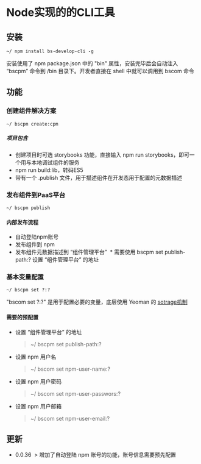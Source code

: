 
# Node实现的的CLI工具

## 安装
```
~/ npm install bs-develop-cli -g
```
安装使用了 npm package.json 中的 "bin" 属性，安装完毕后会自动注入 “bscpm” 命令到 /bin 目录下。开发者直接在 shell 中就可以调用到 bscom 命令

## 功能
### 创建组件解决方案
```
~/ bscpm create:cpm
```

##### 项目包含
* 创建项目时可选 storybooks 功能，直接输入 npm run storybooks，即可一个用与本地调试组件的服务
* npm run build:lib，转码ES5
* 带有一个 .publish 文件，用于描述组件在开发态用于配置的元数据描述


### 发布组件到PaaS平台
```
~/ bscpm publish
```
#### 内部发布流程
* 自动登陆npm账号
* 发布组件到 npm
* 发布组件元数据描述到 “组件管理平台”
  * 需要使用 bscpm set publish-path:? 设置 “组件管理平台” 的地址


### 基本变量配置
```
~/ bscpm set ?:?
```
"bscom set ?:?" 是用于配置必要的变量，底层使用 Yeoman 的 [sotrage机制](http://yeoman.io/authoring/storage.html)

#### 需要的预配置
* 设置 “组件管理平台” 的地址
  > ~/ bscpm set publish-path:?
* 设置 npm 用户名
  > ~/ bscom set npm-user-name:?
* 设置 npm 用户密码
  > ~/ bscom set npm-user-passwors:?
* 设置 npm 用户邮箱
  > ~/ bscom set npm-user-email:?
  
## 更新
* 0.0.36
  > 增加了自动登陆 npm 账号的功能，账号信息需要预先配置
